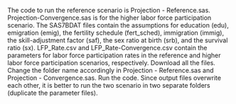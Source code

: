 The code to run the reference scenario is Projection - Reference.sas. Projection-Convergence.sas is for the higher labor force participation scenario.
The SAS7BDAT files contain the assumptions for education (edu), emigration (emig), the fertility schedule (fert_sched), immigration (immig), the skill-adjustment factor (saf), the sex ratio at birth (srb), and the survival ratio (sx).
LFP_Rate.csv and LFP_Rate-Convergence.csv contain the parameters for labor force participation rates in the reference and higher labor force participation scenarios, respectively.
Download all the files. Change the folder name accordingly in Projection - Reference.sas and Projection - Convergence.sas. Run the code.
Since output files overwrite each other, it is better to run the two scenario in two separate folders (duplicate the parameter files).
